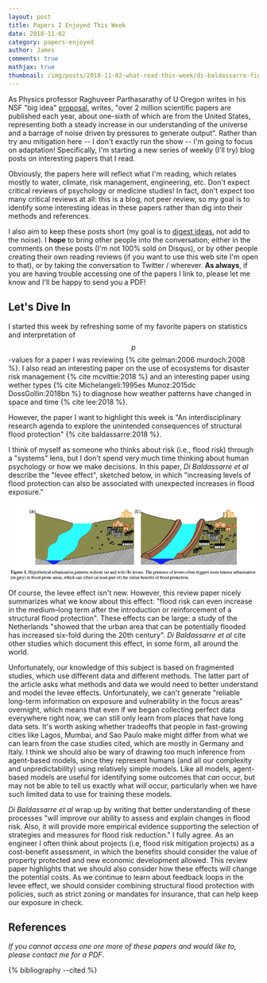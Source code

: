 ```yaml
---
layout: post
title: Papers I Enjoyed This Week
date: 2018-11-02
category: papers-enjoyed
author: James
comments: true
mathjax: true
thumbnail: /img/posts/2018-11-02-what-read-this-week/di-baldassarre-fig-1.png
---
```


As Physics professor Raghuveer Parthasarathy of U Oregon writes in his NSF "big idea" [proposal](https://eighteenthelephant.wordpress.com/2018/10/30/whats-the-big-idea-science/), writes, "over 2 million scientific papers are published each year, about one-sixth of which are from the United States, representing both a steady increase in our understanding of the universe and a barrage of noise driven by pressures to generate output".
Rather than try anu mitigation here -- I don't exactly run the show -- I'm going to focus on adaptation!
Specifically, I'm starting a new series of weekly (I'll try) blog posts on interesting papers that I read.

<!--more-->

Obviously, the papers here will reflect what I'm reading, which relates mostly to water, climate, risk management, engineering, etc.
Don't expect critical reviews of psychology or medicine studies!
In fact, don't expect too many critical reviews at all: this is a blog, not peer review, so my goal is to identify some interesting ideas in these papers rather than dig into their methods and references.

I also aim to keep these posts short (my goal is to [digest ideas](https://distill.pub/2017/research-debt/), not add to the noise).
I **hope** to bring other people into the conversation; either in the comments on these posts (I'm not 100% sold on Disqus), or by other people creating their own reading reviews (if you want to use this web site I'm open to that), or by taking the conversation to Twitter / wherever.
**As always**, if you are having trouble accessing one of the papers I link to, please let me know and I'll be happy to send you a PDF!

## Let's Dive In

I started this week by refreshing some of my favorite papers on statistics and interpretation of $$p$$-values for a paper I was reviewing {% cite gelman:2006 murdoch:2008 %}.
I also read an interesting paper on the use of ecosystems for disaster risk management {% cite mcvittie:2018 %} and an interesting paper using wether types {% cite Michelangeli:1995es Munoz:2015dc DossGollin:2018bn %} to diagnose how weather patterns have changed in space and time {% cite lee:2018 %}.

However, the paper I want to highlight this week is "An interdisciplinary research agenda to explore the
unintended consequences of structural flood protection" {% cite baldassarre:2018 %}.

I think of myself as someone who thinks about risk (i.e., flood risk) through a "systems" lens, but I don't spend very much time thinking about human psychology or how we make decisions.
In this paper, _Di Baldassarre et al_ describe the "levee effect", sketched below, in which "increasing levels of flood protection can also be associated with unexpected increases in flood exposure."

<p align="center">
  <img src="/img/posts/2018-11-02-what-read-this-week/di-baldassarre-fig-1.png" alt="Figure 1" align="center" width="500">
</p>

Of course, the levee effect isn't new.
However, this review paper nicely summarizes what we know about this effect: "flood risk can even increase in the medium–long term after the introduction or reinforcement of a structural flood protection".
These effects can be large: a study of the Netherlands "showed that the urban area that can be potentially flooded has increased six-fold during the 20th century".
_Di Baldassarre et al_ cite other studies which document this effect, in some form, all around the world.

Unfortunately, our knowledge of this subject is based on fragmented studies, which use different data and different methods.
The latter part of the article asks what methods and data we would need to better understand and model the levee effects.
Unfortunately, we can't generate "reliable long-term information on exposure and vulnerability in the focus areas" overnight, which means that even if we began collecting perfect data everywhere right now, we can still only learn from places that have long data sets.
It's worth asking whether tradeoffs that people in fast-growing cities like Lagos, Mumbai, and Sao Paulo make might differ from what we can learn from the case studies cited, which are mostly in Germany and Italy.
I think we should also be wary of drawing too much inference from agent-based models, since they represent humans (and all our complexity and unpredictability) using relatively simple models.
Like all models, agent-based models are useful for identifying some outcomes that _can_ occur, but may not be able to tell us exactly what _will_ occur, particularly when we have such limited data to use for training these models.

_Di Baldassarre et al_ wrap up by writing that better understanding of these processes "will improve our ability to assess and explain changes in flood risk.
Also, it will provide more empirical evidence supporting the selection of strategies and measures for flood risk reduction."
I fully agree.
As an engineer I often think about projects (i.e, flood risk mitigation projects) as a cost-benefit assessment, in which the benefits should consider the value of property protected and new economic development allowed.
This review paper highlights that we should also consider how these effects will change the potential costs.
As we continue to learn about feedback loops in the levee effect, we should consider combining structural flood protection with policies, such as strict zoning or mandates for insurance, that can help keep our exposure in check.

## References

_If you cannot access one ore more of these papers and would like to, please contact me for a PDF_.

{% bibliography --cited %}